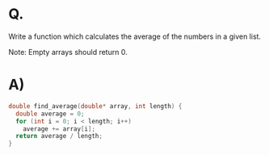 # Q.
Write a function which calculates the average of the numbers in a given list.

Note: Empty arrays should return 0.

# A)
```c
double find_average(double* array, int length) {
  double average = 0;
  for (int i = 0; i < length; i++)
    average += array[i];
  return average / length;
}
